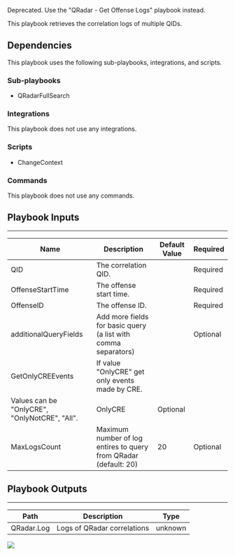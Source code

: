 Deprecated. Use the "QRadar - Get Offense Logs" playbook instead.

This playbook retrieves the correlation logs of multiple QIDs.

## Dependencies
This playbook uses the following sub-playbooks, integrations, and scripts.

### Sub-playbooks
* QRadarFullSearch

### Integrations
This playbook does not use any integrations.

### Scripts
* ChangeContext

### Commands
This playbook does not use any commands.

## Playbook Inputs
---

| **Name** | **Description** | **Default Value** | **Required** |
| --- | --- | --- | --- |
| QID | The correlation QID. |  | Required |
| OffenseStartTime | The offense start time. |  | Required |
| OffenseID | The offense ID. |  | Required |
| additionalQueryFields | Add more fields for basic query \(a list with comma separators\) |  | Optional |
| GetOnlyCREEvents | If value "OnlyCRE" get only events made by CRE.
Values can be "OnlyCRE", "OnlyNotCRE", "All". | OnlyCRE | Optional |
| MaxLogsCount | Maximum number of log entires to query from QRadar \(default: 20\) | 20 | Optional |

## Playbook Outputs
---

| **Path** | **Description** | **Type** |
| --- | --- | --- |
| QRadar.Log | Logs of QRadar correlations | unknown |

![](../../doc_files/81265692-33d91380-904c-11ea-9937-4839f6df52b1.png/n)

